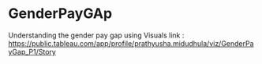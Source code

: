 # GenderPayGAp
Understanding the gender pay gap using Visuals
link : https://public.tableau.com/app/profile/prathyusha.midudhula/viz/GenderPayGap_P1/Story
